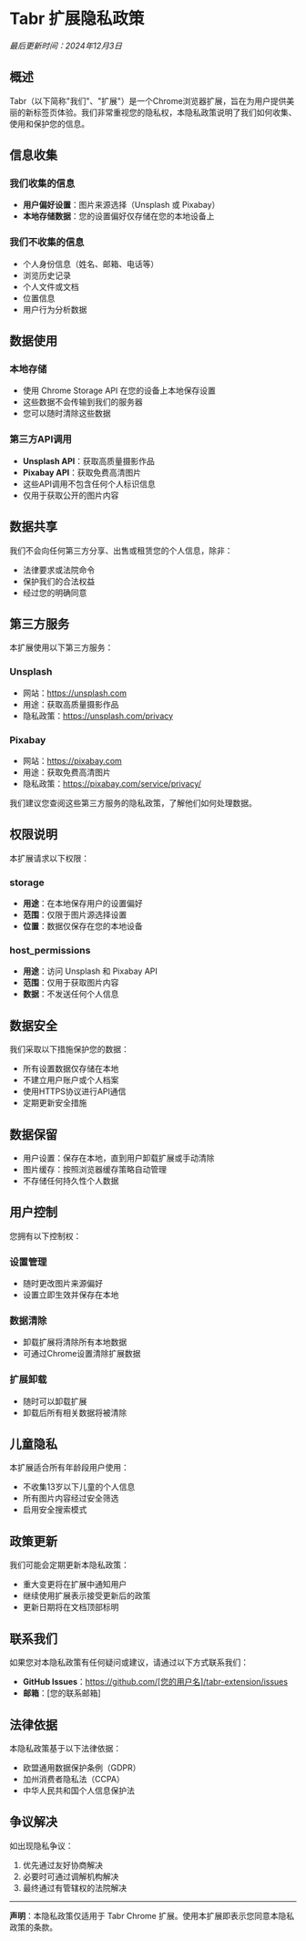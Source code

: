 # Tabr 扩展隐私政策

*最后更新时间：2024年12月3日*

## 概述

Tabr（以下简称"我们"、"扩展"）是一个Chrome浏览器扩展，旨在为用户提供美丽的新标签页体验。我们非常重视您的隐私权，本隐私政策说明了我们如何收集、使用和保护您的信息。

## 信息收集

### 我们收集的信息
- **用户偏好设置**：图片来源选择（Unsplash 或 Pixabay）
- **本地存储数据**：您的设置偏好仅存储在您的本地设备上

### 我们不收集的信息
- 个人身份信息（姓名、邮箱、电话等）
- 浏览历史记录
- 个人文件或文档
- 位置信息
- 用户行为分析数据

## 数据使用

### 本地存储
- 使用 Chrome Storage API 在您的设备上本地保存设置
- 这些数据不会传输到我们的服务器
- 您可以随时清除这些数据

### 第三方API调用
- **Unsplash API**：获取高质量摄影作品
- **Pixabay API**：获取免费高清图片
- 这些API调用不包含任何个人标识信息
- 仅用于获取公开的图片内容

## 数据共享

我们不会向任何第三方分享、出售或租赁您的个人信息，除非：
- 法律要求或法院命令
- 保护我们的合法权益
- 经过您的明确同意

## 第三方服务

本扩展使用以下第三方服务：

### Unsplash
- 网站：https://unsplash.com
- 用途：获取高质量摄影作品
- 隐私政策：https://unsplash.com/privacy

### Pixabay
- 网站：https://pixabay.com
- 用途：获取免费高清图片
- 隐私政策：https://pixabay.com/service/privacy/

我们建议您查阅这些第三方服务的隐私政策，了解他们如何处理数据。

## 权限说明

本扩展请求以下权限：

### storage
- **用途**：在本地保存用户的设置偏好
- **范围**：仅限于图片源选择设置
- **位置**：数据仅保存在您的本地设备

### host_permissions
- **用途**：访问 Unsplash 和 Pixabay API
- **范围**：仅用于获取图片内容
- **数据**：不发送任何个人信息

## 数据安全

我们采取以下措施保护您的数据：
- 所有设置数据仅存储在本地
- 不建立用户账户或个人档案
- 使用HTTPS协议进行API通信
- 定期更新安全措施

## 数据保留

- 用户设置：保存在本地，直到用户卸载扩展或手动清除
- 图片缓存：按照浏览器缓存策略自动管理
- 不存储任何持久性个人数据

## 用户控制

您拥有以下控制权：

### 设置管理
- 随时更改图片来源偏好
- 设置立即生效并保存在本地

### 数据清除
- 卸载扩展将清除所有本地数据
- 可通过Chrome设置清除扩展数据

### 扩展卸载
- 随时可以卸载扩展
- 卸载后所有相关数据将被清除

## 儿童隐私

本扩展适合所有年龄段用户使用：
- 不收集13岁以下儿童的个人信息
- 所有图片内容经过安全筛选
- 启用安全搜索模式

## 政策更新

我们可能会定期更新本隐私政策：
- 重大变更将在扩展中通知用户
- 继续使用扩展表示接受更新后的政策
- 更新日期将在文档顶部标明

## 联系我们

如果您对本隐私政策有任何疑问或建议，请通过以下方式联系我们：

- **GitHub Issues**：https://github.com/[您的用户名]/tabr-extension/issues
- **邮箱**：[您的联系邮箱]

## 法律依据

本隐私政策基于以下法律依据：
- 欧盟通用数据保护条例（GDPR）
- 加州消费者隐私法（CCPA）
- 中华人民共和国个人信息保护法

## 争议解决

如出现隐私争议：
1. 优先通过友好协商解决
2. 必要时可通过调解机构解决
3. 最终通过有管辖权的法院解决

---

**声明**：本隐私政策仅适用于 Tabr Chrome 扩展。使用本扩展即表示您同意本隐私政策的条款。 